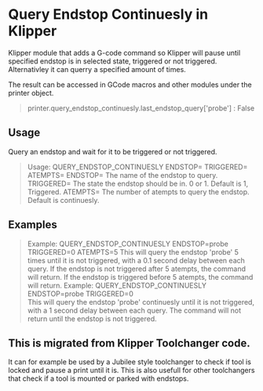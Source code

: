 # Query Endstop Continuesly in Klipper
Klipper module that adds a G-code command so Klipper will pause until specified endstop is in selected state, triggered or not triggered.
Alternativley it can querry a specified amount of times.

The result can be accessed in GCode macros and other modules under the printer object.
> printer.query_endstop_continuesly.last_endstop_query['probe'] : False


## Usage
Query an endstop and wait for it to be triggered or not triggered.
>Usage: QUERY_ENDSTOP_CONTINUESLY ENDSTOP= TRIGGERED= ATEMPTS=
ENDSTOP= The name of the endstop to query.
TRIGGERED= The state the endstop should be in. 0 or 1. Default is 1, Triggered.
ATEMPTS= The number of atempts to query the endstop. Default is continuesly.

## Examples
>Example: QUERY_ENDSTOP_CONTINUESLY ENDSTOP=probe TRIGGERED=0 ATEMPTS=5
This will query the endstop 'probe' 5 times until it is not triggered, with a 0.1 second delay between each query. If the endstop is not triggered after 5 atempts, the command will return. If the endstop is triggered before 5 atempts, the command will return.
>Example: QUERY_ENDSTOP_CONTINUESLY ENDSTOP=probe TRIGGERED=0\
This will query the endstop 'probe' continuesly until it is not triggered, with a 1 second delay between each query. The command will not return until the endstop is not triggered.

## This is migrated from Klipper Toolchanger code.
It can for example be used by a Jubilee style toolchanger to check if tool is locked and pause a print until it is.
This is also usefull for other toolchangers that check if a tool is mounted or parked with endstops.